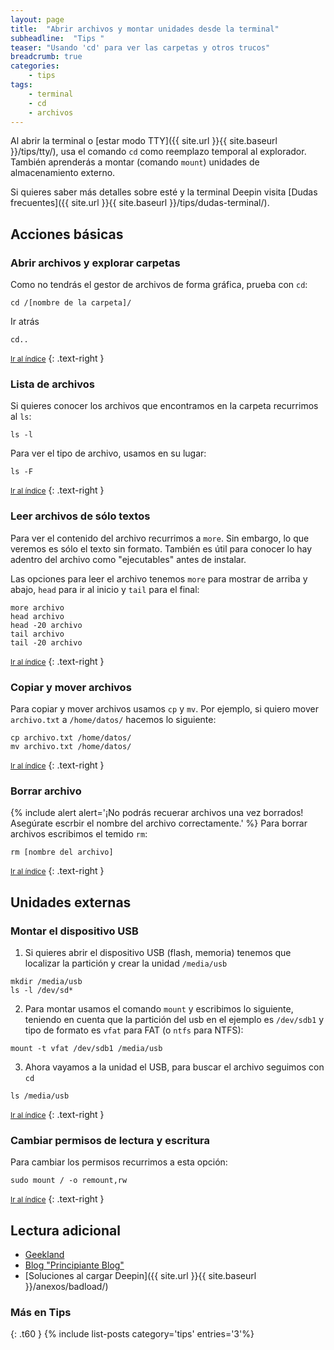 ```yaml
---
layout: page
title:  "Abrir archivos y montar unidades desde la terminal"
subheadline:  "Tips "
teaser: "Usando 'cd' para ver las carpetas y otros trucos"
breadcrumb: true
categories:
    - tips
tags:
    - terminal
    - cd
    - archivos
---
```

Al abrir la terminal o [estar modo TTY]({{ site.url }}{{ site.baseurl }}/tips/tty/), usa el comando `cd` como reemplazo temporal al explorador. También aprenderás a montar (comando `mount`) unidades de almacenamiento externo.

Si quieres saber más detalles sobre esté y la terminal Deepin visita [Dudas frecuentes]({{ site.url }}{{ site.baseurl }}/tips/dudas-terminal/).

## Acciones básicas
### Abrir archivos y explorar carpetas
Como no tendrás el gestor de archivos de forma gráfica, prueba con `cd`:
~~~
cd /[nombre de la carpeta]/
~~~

Ir atrás

~~~
cd..
~~~

<small markdown="1">[Ir al índice](#toc)</small>
{: .text-right }

### Lista de archivos
Si quieres conocer los archivos que encontramos en la carpeta recurrimos al `ls`:

~~~
ls -l
~~~

Para ver el tipo de archivo, usamos en su lugar:

~~~
ls -F
~~~

<small markdown="1">[Ir al índice](#toc)</small>
{: .text-right }

### Leer archivos de sólo textos
Para ver el contenido del archivo recurrimos a `more`. Sin embargo, lo que veremos es sólo el texto sin formato. También es útil para conocer lo hay adentro del archivo como "ejecutables"  antes de instalar.

Las opciones para leer el archivo tenemos `more` para mostrar de arriba y abajo, `head` para ir al inicio y `tail` para el final:

~~~
more archivo
head archivo
head -20 archivo
tail archivo
tail -20 archivo
~~~
<small markdown="1">[Ir al índice](#toc)</small>
{: .text-right }

### Copiar y mover archivos
Para copiar y mover archivos usamos `cp` y `mv`. Por ejemplo, si quiero mover `archivo.txt` a `/home/datos/` hacemos lo siguiente:

~~~
cp archivo.txt /home/datos/
mv archivo.txt /home/datos/
~~~

<small markdown="1">[Ir al índice](#toc)</small>
{: .text-right }

### Borrar archivo
{% include alert alert='¡No podrás recuerar archivos una vez borrados! Asegúrate escrbir el nombre del archivo correctamente.' %}
Para borrar archivos escribimos el temido `rm`:

~~~
rm [nombre del archivo]
~~~

<small markdown="1">[Ir al índice](#toc)</small>
{: .text-right }

## Unidades externas
### Montar el dispositivo USB
1. Si quieres abrir el dispositivo USB (flash, memoria) tenemos que localizar la partición y crear la unidad `/media/usb`

~~~
mkdir /media/usb
ls -l /dev/sd*
~~~

2. Para montar usamos el comando `mount` y escribimos lo siguiente, teniendo en cuenta que la partición del usb en el ejemplo es `/dev/sdb1` y tipo de formato es `vfat` para FAT (o `ntfs` para NTFS):

~~~
mount -t vfat /dev/sdb1 /media/usb
~~~

3. Ahora vayamos a la unidad el USB, para buscar el archivo seguimos con `cd`

~~~
ls /media/usb
~~~

<small markdown="1">[Ir al índice](#toc)</small>
{: .text-right }

### Cambiar permisos de lectura y escritura

Para cambiar los permisos recurrimos a esta opción:

~~~
sudo mount / -o remount,rw
~~~

<small markdown="1">[Ir al índice](#toc)</small>
{: .text-right }


## Lectura adicional
* [Geekland](https://web.archive.org/web/20161122185103/https://geekland.eu/montar-la-memoria-usb-en-la-terminal/)
* [Blog "Principiante Blog"](http://principiante-linux.blogspot.pe/2007/08/comandos-linux-mover-copiar-borrar-y.html)
* [Soluciones al cargar Deepin]({{ site.url }}{{ site.baseurl }}/anexos/badload/)

### Más en Tips
{: .t60 }
{% include list-posts category='tips' entries='3'%}
